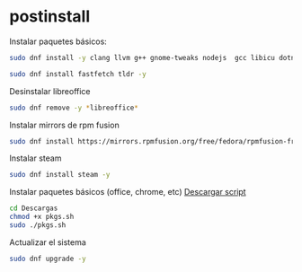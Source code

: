# postinstall


Instalar paquetes básicos:

```sh
sudo dnf install -y clang llvm g++ gnome-tweaks nodejs  gcc libicu dotnet-sdk-9.0 aspnetcore-runtime-9.0 dotnet-runtime-9.0 gh cmake make autoconf automake virtualenv python3-devel python3-tkinter curl git wget gimp gnome-tweaks *yaru* mpv *ffmpeg* java-latest-openjdk*
```

```sh
sudo dnf install fastfetch tldr -y
``` 

Desinstalar libreoffice

```sh
sudo dnf remove -y *libreoffice*
```

Instalar mirrors de rpm fusion

```sh
sudo dnf install https://mirrors.rpmfusion.org/free/fedora/rpmfusion-free-release-$(rpm -E %fedora).noarch.rpm https://mirrors.rpmfusion.org/nonfree/fedora/rpmfusion-nonfree-release-$(rpm -E %fedora).noarch.rpm -y
```

Instalar steam

```sh
sudo dnf install steam -y
```

Instalar paquetes básicos (office, chrome, etc) [Descargar script](https://raw.githubusercontent.com/perseoq/postinstall/refs/heads/main/pkgs.sh)

```sh
cd Descargas
chmod +x pkgs.sh
sudo ./pkgs.sh
```

Actualizar el sistema
```sh
sudo dnf upgrade -y
```
